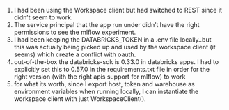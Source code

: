 1. I had been using the Workspace client but had switched to REST since it didn’t seem to work.
2. The service principal that the app run under didn’t have the right permissions to see the mlflow experiment.
3. I had been keeping the DATABRICKS_TOKEN in a .env file locally..but this was actually being picked up and used by the workspace client (it seems) which create a conflict with oauth.
4. out-of-the-box the databricks-sdk is 0.33.0 in databricks apps.  I had to explicitly set this to 0.57.0 in the requirements.txt file in order for the right version (with the right apis support for mlflow) to work
5. for what its worth, since I export host, token and warehouse as environment variables when running locally, I can instantiate the workspace client with just WorkspaceClient().
